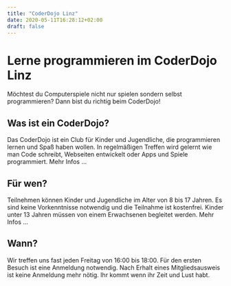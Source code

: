 ```yaml
---
title: "CoderDojo Linz"
date: 2020-05-11T16:28:12+02:00
draft: false
---
```


# Lerne programmieren im CoderDojo Linz

Möchtest du Computerspiele nicht nur spielen sondern selbst programmieren? Dann bist du richtig beim CoderDojo!

## Was ist ein CoderDojo?

Das CoderDojo ist ein Club für Kinder und Jugendliche, die programmieren lernen und Spaß haben wollen. In regelmäßigen Treffen wird gelernt wie man Code schreibt, Webseiten entwickelt oder Apps und Spiele programmiert. Mehr Infos ...

## Für wen?

Teilnehmen können Kinder und Jugendliche im Alter von 8 bis 17 Jahren. Es sind keine Vorkenntnisse notwendig und die Teilnahme ist kostenfrei. Kinder unter 13 Jahren müssen von einem Erwachsenen begleitet werden. Mehr Infos ...

## Wann?

Wir treffen uns fast jeden Freitag von 16:00 bis 18:00. Für den ersten Besuch ist eine Anmeldung notwendig. Nach Erhalt eines Mitgliedsausweis ist keine Anmeldung mehr nötig. Ihr kommt wenn ihr Zeit und Lust habt.
